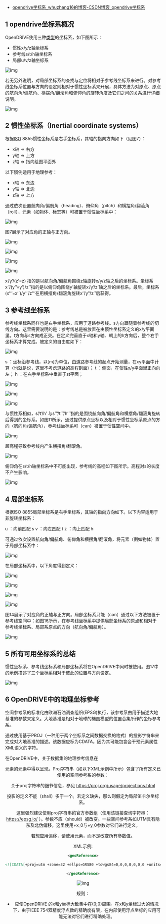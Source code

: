 - [opendrive坐标系_whuzhang16的博客-CSDN博客_opendrive坐标系](https://blog.csdn.net/whuzhang16/article/details/110388309)

## 1 opendrive坐标系概况

OpenDRIVE使用三种[类型](https://so.csdn.net/so/search?q=类型&spm=1001.2101.3001.7020)的坐标系，如下图所示：

- 惯性x/y/z轴坐标系
- 参考线s/t/h轴坐标系
- 局部u/v/z轴坐标系

![img](https://img-blog.csdnimg.cn/20201130145247986.png?x-oss-process=image/watermark,type_ZmFuZ3poZW5naGVpdGk,shadow_10,text_aHR0cHM6Ly9ibG9nLmNzZG4ubmV0L3dodXpoYW5nMTY=,size_16,color_FFFFFF,t_70)

若无另外说明，对局部坐标系的查找与定位将相对于参考线坐标系来进行。对参考线坐标系位置与方向的设定则相对于惯性坐标系来开展，具体方法为对原点、原点的航向角/偏航角、横摆角/翻滚角和俯仰角的旋转角度及它们之间的关系进行详细说明。

![img](https://img-blog.csdnimg.cn/20201130145409470.png?x-oss-process=image/watermark,type_ZmFuZ3poZW5naGVpdGk,shadow_10,text_aHR0cHM6Ly9ibG9nLmNzZG4ubmV0L3dodXpoYW5nMTY=,size_16,color_FFFFFF,t_70)

## 2 惯性坐标系（Inertial coordinate systems）

根据[ISO](https://so.csdn.net/so/search?q=ISO&spm=1001.2101.3001.7020) 8855惯性坐标系是右手坐标系，其轴的指向方向如下（见图7）：

- x轴 ⇒ 右方
- y轴 ⇒ 上方
- z轴 ⇒ 指向绘图平面外

以下惯例适用于地理参考：

- x轴 ⇒ 东边
- y轴 ⇒ 北边
- z轴 ⇒ 上方

通过依次设置航向角/偏航角（heading）、俯仰角（pitch）和横摆角/翻滚角（roll），元素（如物体、标志等）可被置于惯性坐标系中：

![img](https://img-blog.csdnimg.cn/20201130145627958.png?x-oss-process=image/watermark,type_ZmFuZ3poZW5naGVpdGk,shadow_10,text_aHR0cHM6Ly9ibG9nLmNzZG4ubmV0L3dodXpoYW5nMTY=,size_16,color_FFFFFF,t_70)

图7展示了对应角的正轴与正方向。

![img](https://img-blog.csdnimg.cn/20201130145754428.png)

![img](https://img-blog.csdnimg.cn/20201130145808123.png)

![img](https://img-blog.csdnimg.cn/20201130145827492.png)

![img](https://img-blog.csdnimg.cn/20201130145846727.png?x-oss-process=image/watermark,type_ZmFuZ3poZW5naGVpdGk,shadow_10,text_aHR0cHM6Ly9ibG9nLmNzZG4ubmV0L3dodXpoYW5nMTY=,size_16,color_FFFFFF,t_70)

x’/y’/(z’=z) 指的是以航向角/偏航角围绕z轴旋转x/y/z轴之后的坐标系。坐标系x’’/(y’’=y’)/z’’指的是以俯仰角围绕y’轴旋转x’/y’/z’轴之后的坐标系。最后，坐标系(x’’’=x’’)/y’’’/z’’’在用横摆角/翻滚角旋转x’’/y’’/z’’后获得。

## 3 参考线坐标系

参考线坐标系同样也是右手坐标系，应用于道路参考线。s方向跟随着参考线的切线方向。这里需要说明的是：参考线总是被放置在由惯性坐标系定义的x/y平面里。t方向与s方向成正交。在定义完垂直于x轴和y轴、朝上的h方向后，整个右手坐标系才算完成。被定义的自由度如下：

![img](https://img-blog.csdnimg.cn/20201130150009910.png?x-oss-process=image/watermark,type_ZmFuZ3poZW5naGVpdGk,shadow_10,text_aHR0cHM6Ly9ibG9nLmNzZG4ubmV0L3dodXpoYW5nMTY=,size_16,color_FFFFFF,t_70)

s ：坐标沿参考线，以[m]为单位，由道路参考线的起点开始测量，在xy平面中计算（也就是说，这里不考虑道路的高程剖面）；
t ：侧面，在惯性x/y平面里正向向左；
h ：在右手坐标系中垂直于st平面；

![img](https://img-blog.csdnimg.cn/2020113015022923.png?x-oss-process=image/watermark,type_ZmFuZ3poZW5naGVpdGk,shadow_10,text_aHR0cHM6Ly9ibG9nLmNzZG4ubmV0L3dodXpoYW5nMTY=,size_16,color_FFFFFF,t_70)

![img](https://img-blog.csdnimg.cn/20201130150248394.png)

![img](https://img-blog.csdnimg.cn/20201130150304255.png)

与惯性系相似，s’/t’/h’ 与s’’’/t’’’/h’’’指的是围绕航向角/偏航角和横摆角/翻滚角旋转后得到的坐标系。如图11所示，通过提供原点坐标以及相对于惯性坐标系原点的方向（航向角/偏航角），参考线坐标系可（can）被置于惯性空间中。

![img](https://img-blog.csdnimg.cn/20201130150334906.png?x-oss-process=image/watermark,type_ZmFuZ3poZW5naGVpdGk,shadow_10,text_aHR0cHM6Ly9ibG9nLmNzZG4ubmV0L3dodXpoYW5nMTY=,size_16,color_FFFFFF,t_70)

超高程导致参考线内产生横摆角/翻滚角。

![img](https://img-blog.csdnimg.cn/20201130150403920.png?x-oss-process=image/watermark,type_ZmFuZ3poZW5naGVpdGk,shadow_10,text_aHR0cHM6Ly9ibG9nLmNzZG4ubmV0L3dodXpoYW5nMTY=,size_16,color_FFFFFF,t_70)

俯仰角在s/t/h轴坐标系中不可能出现，参考线的高程如下图所示。高程对s的长度不产生影响。

![img](https://img-blog.csdnimg.cn/20201130150439716.png?x-oss-process=image/watermark,type_ZmFuZ3poZW5naGVpdGk,shadow_10,text_aHR0cHM6Ly9ibG9nLmNzZG4ubmV0L3dodXpoYW5nMTY=,size_16,color_FFFFFF,t_70)

## 4 局部坐标系

根据ISO 8855局部坐标系是右手坐标系，其轴的指向方向如下。以下内容适用于非旋转坐标系：

u ：向前匹配 s
v ：向左匹配 t
z ：向上匹配 h

可通过依次设置航向角/偏航角、俯仰角和横摆角/翻滚角，将元素（例如物体）置于局部坐标系中：

![img](https://img-blog.csdnimg.cn/20201130150612386.png?x-oss-process=image/watermark,type_ZmFuZ3poZW5naGVpdGk,shadow_10,text_aHR0cHM6Ly9ibG9nLmNzZG4ubmV0L3dodXpoYW5nMTY=,size_16,color_FFFFFF,t_70)

在局部坐标系中，以下角度得到定义：

![img](https://img-blog.csdnimg.cn/20201130150648329.png)

![img](https://img-blog.csdnimg.cn/202011301507054.png)

![img](https://img-blog.csdnimg.cn/20201130150720860.png)

![img](https://img-blog.csdnimg.cn/20201130150735347.png?x-oss-process=image/watermark,type_ZmFuZ3poZW5naGVpdGk,shadow_10,text_aHR0cHM6Ly9ibG9nLmNzZG4ubmV0L3dodXpoYW5nMTY=,size_16,color_FFFFFF,t_70)

图14展示了对应角的正轴与正方向。局部坐标系只能（can）通过以下方法被置于参考线空间中：如图16所示，在参考线坐标系中提供局部坐标系的原点和相对于参考线坐标系、局部系原点的方向（航向角/偏航角）。

![img](https://img-blog.csdnimg.cn/20201130150811261.png?x-oss-process=image/watermark,type_ZmFuZ3poZW5naGVpdGk,shadow_10,text_aHR0cHM6Ly9ibG9nLmNzZG4ubmV0L3dodXpoYW5nMTY=,size_16,color_FFFFFF,t_70)

## 5 所有可用坐标系的总结

惯性坐标系、参考线坐标系和局部坐标系将在OpenDRIVE中同时被使用。图17中的示例描述了三个坐标系相对于彼此的位置与方向设定。

![img](https://img-blog.csdnimg.cn/20201130150903228.png?x-oss-process=image/watermark,type_ZmFuZ3poZW5naGVpdGk,shadow_10,text_aHR0cHM6Ly9ibG9nLmNzZG4ubmV0L3dodXpoYW5nMTY=,size_16,color_FFFFFF,t_70)

## 6 OpenDRIVE中的地理坐标参考

空间参考系的标准化由欧洲石油调查组织(EPSG)执行，该参考系由用于描述大地基准的参数来定义。大地基准是相对于地球的椭圆模型的位置合集所作的坐标参考系。

通过使用基于PROJ（一种用于两个坐标系之间数据交换的格式）的投影字符串来完成对大地基准的描述。该数据应标为CDATA，因为其可能包含会干预元素属性XML语义的字符。

在OpenDRIVE中，关于数据集的地理参考信息在<header>元素的<geoReference>元素中得以呈现。Proj字符串（如以下XML示例中所示）包含了所有定义已使用的空间参考系的参数：

关于proj字符串的细节信息，参见 https://proj.org/usage/projections.html

投影的定义不能（shall）多于一个。若定义缺失，那么则假定为局部笛卡尔坐标系。

这里强烈建议使用proj字符串的官方参数组（使用该链接查询字符串： https://epsg.io/ ）。参数不应（should）被改变。一些空间参考系如UTM具有隐东及北伪偏移，这里使用+x_0与+y_0参数对它们进行定义。

若想应用偏移，请使用<offset>元素，而不是改变所有参数值。

XML示例:

```XML
<geoReference>

<![CDATA[+proj=utm +zone=32 +ellps=GRS80 +towgs84=0,0,0,0,0,0,0 +units=m +no_defs]]>

</geoReference>
```

![img](https://img-blog.csdnimg.cn/2020113015124997.png?x-oss-process=image/watermark,type_ZmFuZ3poZW5naGVpdGk,shadow_10,text_aHR0cHM6Ly9ibG9nLmNzZG4ubmV0L3dodXpoYW5nMTY=,size_16,color_FFFFFF,t_70)

规则：

- <offset> 应使OpenDRIVE 的x和y坐标大致集中在(0;0)周围。在x和y坐标过大的情况下，由于IEEE 754双精度浮点数的精确度有限，在内部使用浮点坐标的应用可能无法对它们进行精确处理。